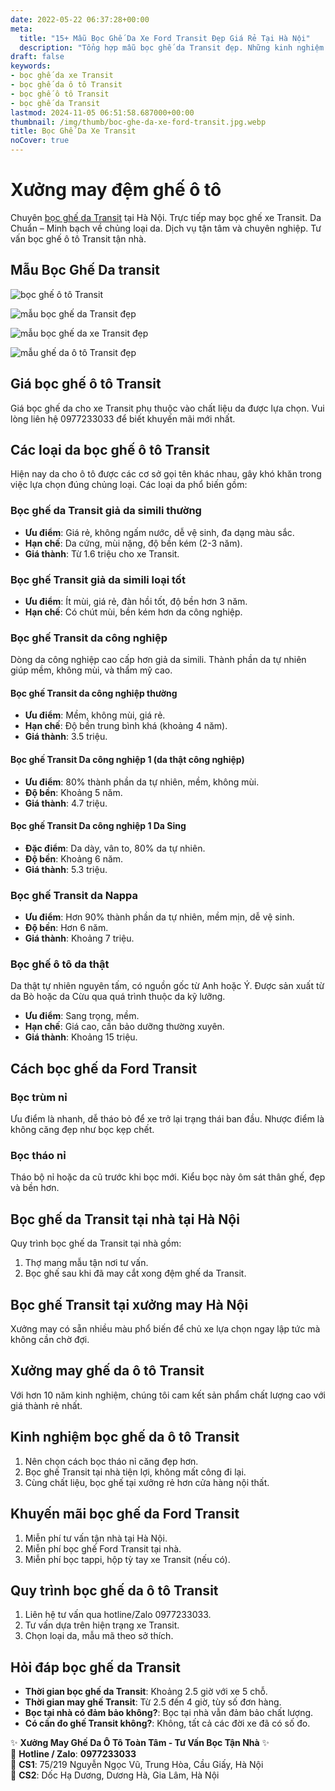 ```yaml
---
date: 2022-05-22 06:37:28+00:00
meta:
  title: "15+ Mẫu Bọc Ghế Da Xe Ford Transit Đẹp Giá Rẻ Tại Hà Nội"
  description: "Tổng hợp mẫu bọc ghế da Transit đẹp. Những kinh nghiệm bọc ghế ô tô Transit. Chương trình khuyến mãi bọc ghế Ford Transit. Bảng giá bọc ghế da xe Transit."
draft: false
keywords:
- bọc ghế da xe Transit
- bọc ghế da ô tô Transit
- bọc ghế ô tô Transit
- bọc ghế da Transit
lastmod: 2024-11-05 06:51:58.687000+00:00
thumbnail: /img/thumb/boc-ghe-da-xe-ford-transit.jpg.webp
title: Bọc Ghế Da Xe Transit
noCover: true
---
```


# Xưởng may đệm ghế ô tô

Chuyên [bọc ghế da Transit](https://bocgheoto.vn/ford/boc-ghe-da-xe-ford-transit.html) tại Hà Nội. Trực tiếp may bọc ghế xe Transit. Da Chuẩn – Minh bạch về chủng loại da. Dịch vụ tận tâm và chuyên nghiệp. Tư vấn bọc ghế ô tô Transit tận nhà.

## Mẫu Bọc Ghế Da transit
![bọc ghế ô tô Transit](/img/ford/transit/mau-ghe-da-transit-dep-1.jpg)

![mẫu bọc ghế da Transit đẹp](/img/ford/transit/mau-ghe-da-transit-dep-2.jpg)

![mẫu bọc ghế da xe Transit đẹp](/img/ford/transit/mau-ghe-da-transit-dep-5.jpg)

![mẫu ghế da ô tô Transit đẹp](/img/ford/transit/mau-ghe-da-transit-dep-8.jpg)


## Giá bọc ghế ô tô Transit

Giá bọc ghế da cho xe Transit phụ thuộc vào chất liệu da được lựa chọn. Vui lòng liên hệ 0977233033 để biết khuyến mãi mới nhất.

## Các loại da bọc ghế ô tô Transit

Hiện nay da cho ô tô được các cơ sở gọi tên khác nhau, gây khó khăn trong việc lựa chọn đúng chủng loại. Các loại da phổ biến gồm:

### Bọc ghế da Transit giả da simili thường

- **Ưu điểm**: Giá rẻ, không ngấm nước, dễ vệ sinh, đa dạng màu sắc.
- **Hạn chế**: Da cứng, mùi nặng, độ bền kém (2-3 năm).
- **Giá thành**: Từ 1.6 triệu cho xe Transit.

### Bọc ghế Transit giả da simili loại tốt

- **Ưu điểm**: Ít mùi, giá rẻ, đàn hồi tốt, độ bền hơn 3 năm.
- **Hạn chế**: Có chút mùi, bền kém hơn da công nghiệp.

### Bọc ghế Transit da công nghiệp

Dòng da công nghiệp cao cấp hơn giả da simili. Thành phần da tự nhiên giúp mềm, không mùi, và thẩm mỹ cao.

#### Bọc ghế Transit da công nghiệp thường

- **Ưu điểm**: Mềm, không mùi, giá rẻ.
- **Hạn chế**: Độ bền trung bình khá (khoảng 4 năm).
- **Giá thành**: 3.5 triệu.

#### Bọc ghế Transit Da công nghiệp 1 (da thật công nghiệp)

- **Ưu điểm**: 80% thành phần da tự nhiên, mềm, không mùi.
- **Độ bền**: Khoảng 5 năm.
- **Giá thành**: 4.7 triệu.

#### Bọc ghế Transit Da công nghiệp 1 Da Sing

- **Đặc điểm**: Da dày, vân to, 80% da tự nhiên.
- **Độ bền**: Khoảng 6 năm.
- **Giá thành**: 5.3 triệu.

### Bọc ghế Transit da Nappa

- **Ưu điểm**: Hơn 90% thành phần da tự nhiên, mềm mịn, dễ vệ sinh.
- **Độ bền**: Hơn 6 năm.
- **Giá thành**: Khoảng 7 triệu.

### Bọc ghế ô tô da thật

Da thật tự nhiên nguyên tấm, có nguồn gốc từ Anh hoặc Ý. Được sản xuất từ da Bò hoặc da Cừu qua quá trình thuộc da kỹ lưỡng.

- **Ưu điểm**: Sang trọng, mềm.
- **Hạn chế**: Giá cao, cần bảo dưỡng thường xuyên.
- **Giá thành**: Khoảng 15 triệu.

## Cách bọc ghế da Ford Transit

### Bọc trùm nỉ

Ưu điểm là nhanh, dễ tháo bỏ để xe trở lại trạng thái ban đầu. Nhược điểm là không căng đẹp như bọc kẹp chết.

### Bọc tháo nỉ

Tháo bộ nỉ hoặc da cũ trước khi bọc mới. Kiểu bọc này ôm sát thân ghế, đẹp và bền hơn.

## Bọc ghế da Transit tại nhà tại Hà Nội

Quy trình bọc ghế da Transit tại nhà gồm:
1. Thợ mang mẫu tận nơi tư vấn.
2. Bọc ghế sau khi đã may cắt xong đệm ghế da Transit.

## Bọc ghế Transit tại xưởng may Hà Nội

Xưởng may có sẵn nhiều màu phổ biến để chủ xe lựa chọn ngay lập tức mà không cần chờ đợi.

## Xưởng may ghế da ô tô Transit

Với hơn 10 năm kinh nghiệm, chúng tôi cam kết sản phẩm chất lượng cao với giá thành rẻ nhất.

## Kinh nghiệm bọc ghế da ô tô Transit

1. Nên chọn cách bọc tháo nỉ căng đẹp hơn.
2. Bọc ghế Transit tại nhà tiện lợi, không mất công đi lại.
3. Cùng chất liệu, bọc ghế tại xưởng rẻ hơn cửa hàng nội thất.

## Khuyến mãi bọc ghế da Ford Transit

1. Miễn phí tư vấn tận nhà tại Hà Nội.
2. Miễn phí bọc ghế Ford Transit tại nhà.
3. Miễn phí bọc tappi, hộp tỳ tay xe Transit (nếu có).

## Quy trình bọc ghế da ô tô Transit

1. Liên hệ tư vấn qua hotline/Zalo 0977233033.
2. Tư vấn dựa trên hiện trạng xe Transit.
3. Chọn loại da, mẫu mã theo sở thích.

## Hỏi đáp bọc ghế da Transit

- **Thời gian bọc ghế da Transit**: Khoảng 2.5 giờ với xe 5 chỗ.
- **Thời gian may ghế Transit**: Từ 2.5 đến 4 giờ, tùy số đơn hàng.
- **Bọc tại nhà có đảm bảo không?**: Bọc tại nhà vẫn đảm bảo chất lượng.
- **Có cần đo ghế Transit không?**: Không, tất cả các đời xe đã có số đo.

✨ **Xưởng May Ghế Da Ô Tô Toàn Tâm - Tư Vấn Bọc Tận Nhà** ✨  
📱 **Hotline / Zalo**: **0977233033**  
📍 **CS1**: 75/219 Nguyễn Ngọc Vũ, Trung Hòa, Cầu Giấy, Hà Nội  
📍 **CS2**: Dốc Hạ Dương, Dương Hà, Gia Lâm, Hà Nội

 